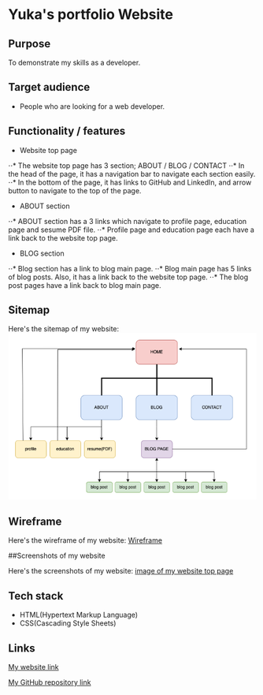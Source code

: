 # Yuka's portfolio Website 


## Purpose

To demonstrate my skills as a developer. 

## Target audience

- People who are looking for a web developer.

## Functionality / features

- Website top page

⋅⋅* The website top page has 3 section; ABOUT / BLOG / CONTACT 
⋅⋅* In the head of the page, it has a navigation bar to navigate each section easily.
⋅⋅* In the bottom of the page, it has links to GitHub and LinkedIn, and arrow button to navigate to the top of the page.

- ABOUT section

⋅⋅* ABOUT section has a 3 links which navigate to profile page, education page and sesume PDF file.
⋅⋅* Profile page and education page each have a link back to the website top page.

- BLOG section

⋅⋅* Blog section has a link to blog main page.
⋅⋅* Blog main page has 5 links of blog posts. Also, it has a link back to the website top page.
⋅⋅* The blog post pages have a link back to blog main page.

## Sitemap

Here's the sitemap of my website:
![Sitemap](./docs/portfolio_sitemap.png)

## Wireframe

Here's the wireframe of my website:
[Wireframe](./docs/Portfolio%20-%20wireframe.pdf)

##Screenshots of my website

Here's the screenshots of my website:
[image of my website top page](./docs/Screenshots%20of%20my%20website.pdf)

## Tech stack

- HTML(Hypertext Markup Language)
- CSS(Cascading Style Sheets)


## Links 

[My website link](https://admiring-wozniak-731ae3.netlify.app) 

[My GitHub repository link]()
